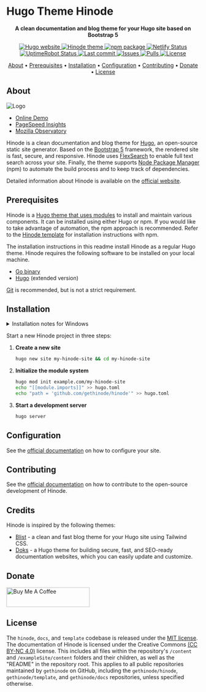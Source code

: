 
# Hugo Theme Hinode

<!-- markdownlint-disable MD033 -->
<!-- Tagline -->
<p align="center">
    <b>A clean documentation and blog theme for your Hugo site based on Bootstrap 5</b>
    <br />
</p>

<!-- Badges -->
<p align="center">
    <a href="https://gohugo.io">
        <img src="https://img.shields.io/badge/generator-hugo-brightgreen" alt="Hugo website">
    </a>
    <a href="https://gethinode.com">
        <img src="https://img.shields.io/badge/theme-hinode-blue" alt="Hinode theme">
    </a>
    <a href="https://www.npmjs.com/package/%40gethinode/hinode">
        <img src="https://img.shields.io/npm/v/%40gethinode/hinode" alt="npm package">
    </a>
    <a href="https://app.netlify.com/sites/gethinode-demo/deploys">
        <img src="https://img.shields.io/netlify/0ad42e3e-fdfa-4d37-8e26-58badd429a67"  alt="Netlify Status">
    </a>
    <a href="https://stats.uptimerobot.com/xyGVYhLJmV">
        <img src="https://img.shields.io/uptimerobot/status/m791334689-73d9dfc82030f4f955b2d6bb" alt="UptimeRobot Status">
    </a>
    <a href="https://github.com/gethinode/hinode/commits/main">
        <img src="https://img.shields.io/github/last-commit/gethinode/hinode.svg" alt="Last commit">
    </a>
    <a href="https://github.com/gethinode/hinode/issues">
        <img src="https://img.shields.io/github/issues/gethinode/hinode.svg" alt="Issues">
    </a>
    <a href="https://github.com/gethinode/hinode/pulls">
        <img src="https://img.shields.io/github/issues-pr-raw/gethinode/hinode.svg" alt="Pulls">
    </a>
    <a href="https://github.com/gethinode/hinode/blob/main/LICENSE">
        <img src="https://img.shields.io/github/license/gethinode/hinode" alt="License">
    </a>
</p>

<!-- Table of Contents -->
<p align="center">
  <a href="#about">About</a> •
  <a href="#prerequisites">Prerequisites</a> •
  <a href="#installation">Installation</a> •
  <a href="#configuration">Configuration</a> •
  <a href="#contributing">Contributing</a> •
  <a href="#donate">Donate</a> •
  <a href="#license">License</a>
</p>
<!-- markdownlint-enable MD033 -->

## About

![Logo](https://raw.githubusercontent.com/gethinode/hinode/main/static/img/logo.png)

- [Online Demo][demo]
- [PageSpeed Insights][pagespeed]
- [Mozilla Observatory][observatory]

Hinode is a clean documentation and blog theme for [Hugo][hugo], an open-source static site generator. Based on the [Bootstrap 5][bootstrap] framework, the rendered site is fast, secure, and responsive. Hinode uses [FlexSearch][flexsearch] to enable full text search across your site. Finally, the theme supports [Node Package Manager][npm] (npm) to automate the build process and to keep track of dependencies.

Detailed information about Hinode is available on the [official website][website].

## Prerequisites

Hinode is a [Hugo theme that uses modules][hugo_modules] to install and maintain various components. It can be installed using either Hugo or npm. If you would like to take advantage of automation, the npm approach is recommended. Refer to the [Hinode template][repository_template] for installation instructions with npm.

The installation instructions in this readme install Hinode as a regular Hugo theme. Hinode requires the following software to be installed on your local machine.

- [Go binary][golang_download]
- [Hugo][hugo_download] (extended version)

[Git][git_download] is recommended, but is not a strict requirement.

## Installation

<!-- markdownlint-disable MD033 -->
<details>
<summary>Installation notes for Windows</summary>

The installation for Windows requires PowerShell v7. Download it from the Microsoft Store as needed. Check your current version with the command `$PSVersionTable`.
</details>
<!-- markdownlint-enable MD033 -->

Start a new Hinode project in three steps:

1. **Create a new site**

    ```bash
    hugo new site my-hinode-site && cd my-hinode-site
    ```

2. **Initialize the module system**

    ```bash
    hugo mod init example.com/my-hinode-site
    echo "[[module.imports]]" >> hugo.toml
    echo "path = 'github.com/gethinode/hinode'" >> hugo.toml
    ```

3. **Start a development server**

    ```bash
    hugo server
    ```

## Configuration

See the [official documentation][getstarted] on how to configure your site.

## Contributing

See the [official documentation][contribute] on how to contribute to the open-source development of Hinode.

## Credits

Hinode is inspired by the following themes:

- [Blist][blist] - a clean and fast blog theme for your Hugo site using Tailwind CSS.
- [Doks][doks] - a Hugo theme for building secure, fast, and SEO-ready documentation websites, which you can easily update and customize.

## Donate

<!-- markdownlint-disable MD033 -->
<a href="https://www.buymeacoffee.com/markdumay" target="_blank" rel="noopener noreferrer"><img src="https://cdn.buymeacoffee.com/buttons/lato-orange.png" alt="Buy Me A Coffee" style="height: 51px !important;width: 217px !important;"></a>
<!-- markdownlint-enable MD033 -->

## License

The `hinode`, `docs`, and `template` codebase is released under the [MIT license][license]. The documentation of Hinode is licensed under the Creative Commons [(CC BY-NC 4.0)][cc-by-nc-4.0] license. This includes all files within the repository's `/content` and `/exampleSite/content` folders and their children, as well as the "README" in the repository root. This applies to all public repositories maintained by `gethinode` on GitHub, including the `gethinode/hinode`, `gethinode/template`, and `gethinode/docs` repositories, unless specified otherwise.

<!-- MARKDOWN PUBLIC LINKS -->
[blist]: https://github.com/apvarun/blist-hugo-theme
[bootstrap]: https://getbootstrap.com
[cc-by-nc-4.0]: https://creativecommons.org/licenses/by-nc/4.0/
[doks]: https://github.com/h-enk/doks
[flexsearch]: https://github.com/nextapps-de/flexsearch
[git_download]: https://git-scm.com
[hugo]: https://gohugo.io
[hugo_download]: https://gohugo.io/installation
[hugo_modules]: https://gohugo.io/hugo-modules/
[netlify]: https://www.netlify.com
[nodejs]: https://nodejs.org
[npm]: https://www.npmjs.com
[observatory]: https://observatory.mozilla.org/analyze/demo.gethinode.com
[pagespeed]: https://pagespeed.web.dev/report?url=https%3A%2F%2Fdemo.gethinode.com%2F

<!-- MARKDOWN MAINTAINED LINKS -->
[contribute]: https://gethinode.com/contribute
[getstarted]: https://gethinode.com/docs
[golang_download]: https://go.dev/dl/
[demo]: https://demo.gethinode.com/
[license]: https://github.com/gethinode/hinode/blob/main/LICENSE
[repository]: https://github.com/gethinode/hinode.git
[repository_template]: https://github.com/gethinode/template.git
[website]: https://gethinode.com/
